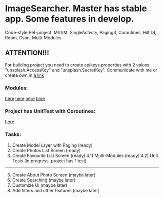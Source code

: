 # ImageSearcher. Master has stable app. Some features in develop.

Code-style Pet-project.
MVVM, SingleActivity, Paging3, Coroutines, Hilt DI, Room, Gson, Multi-Modules

## ATTENTION!!!
For building project you need to create apikeys.properties with 2 values "unsplash.AccessKey" and "unsplash.SecretKey".
Communicate with me or create own in [a link](unsplash.com)

### Modules:
[here](com/shlyankin/photos)
[here](com/shlyankin/util)
[here](com/shlyankin/photos)
[here](com/shlyankin/app)

### Project has UnitTest with Coroutines:
[here](com/shlyankin/photos/PhotosViewModelTest.kt)

### Tasks:
1) Create Model Layer with Paging (ready)
2) Create Photos List Screen (ready)
3) Create Favourite List Screen (ready)
4.1) Multi-Modules (ready)
4.2) Unit Tests (in progress. project has 1 test)
------------------------------------------
5) Create About Photo Screen (maybe later)
6) Create Searching (maybe later)
7) Customize UI (maybe later)
8) Add filters and other features (maybe later)